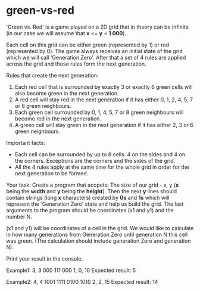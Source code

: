 # green-vs-red

'Green vs. Red' is a game played on a 2D grid that in theory can be infinite (in our case we will assume that **x** <= **y** < **1 000**).

Each cell on this grid can be either green (represented by 1) or red (represented by 0). The game always receives an initial state of the grid which we will call 'Generation Zero'. After that a set of 4 rules are applied across the grid and those rules form the next generation.

Rules that create the next generation:
1. Each red cell that is surrounded by exactly 3 or exactly 6 green cells will also become green in the next generation.
2. A red cell will stay red in the next generation if it has either 0, 1, 2, 4, 5, 7 or 8 green neighbours.
3. Each green cell surrounded by 0, 1, 4, 5, 7 or 8 green neighbours will become red in the next generation.
4. A green cell will stay green in the next generation if it has either 2, 3 or 6 green neighbours.

Important facts:
- Each cell can be surrounded by up to 8 cells. 4 on the sides and 4 on the corners. Exceptions are the corners and the sides of the grid.
- All the 4 rules apply at the same time for the whole grid in order for the next generation to be formed.

Your task:
Create a program that accpets:
The size of our grid - x, y (**x** being the **width** and **y** being the **height**).
Then the next **y** lines should contain strings (long **x** characters) created by **0s** and **1s** which will represent the 'Generation Zero' state and help us build the grid.
The last arguments to the program should be coordinates (x1 and y1) and the number N.

(x1 and y1) will be coordinates of a cell in the grid. We would like to calculate in how many generations from Generation Zero until generation N this cell was green. (The calculation should include generation Zero and generation N).

Print your result in the console.

Example1:
3, 3
000
111
000
1, 0, 10
Expected result: 5

Example2:
4, 4
1001
1111
0100
1010
2, 2, 15
Expected result: 14
